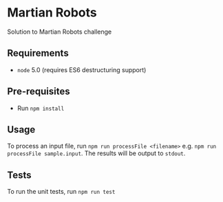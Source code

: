 # Martian Robots

Solution to Martian Robots challenge

## Requirements

* `node` 5.0 (requires ES6 destructuring support)

## Pre-requisites

* Run `npm install`

## Usage

To process an input file, run `npm run processFile <filename>` e.g. `npm run processFile sample.input`. The results will be output to `stdout`.

## Tests

To run the unit tests, run `npm run test`
